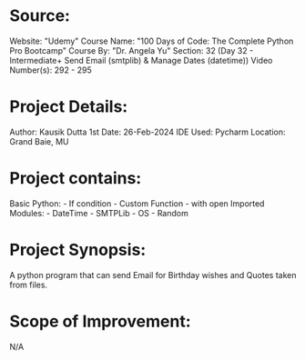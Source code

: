 Source:
==========
Website: "Udemy"
Course Name: "100 Days of Code: The Complete Python Pro Bootcamp"
Course By: "Dr. Angela Yu"
Section: 32 (Day 32 - Intermediate+ Send Email (smtplib) & Manage Dates (datetime))
Video Number(s): 292 - 295

Project Details:
====================
Author: Kausik Dutta
1st Date: 26-Feb-2024
IDE Used: Pycharm
Location: Grand Baie, MU

Project contains:
====================
Basic Python:
    -   If condition
    -   Custom Function
    -   with open
Imported Modules:
    -   DateTime
    -   SMTPLib
    -   OS
    -   Random

Project Synopsis:
====================
A python program that can send Email for Birthday wishes and Quotes taken from files.

Scope of Improvement:
====================
N/A
